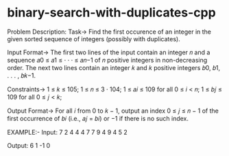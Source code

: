 # binary-search-with-duplicates-cpp

Problem Description:
Task-> Find the first occurence of an integer in the given sorted sequence of integers (possibly with duplicates).

Input Format-> The first two lines of the input contain an integer 𝑛 and a sequence 𝑎0 ≤ 𝑎1 ≤ · · · ≤ 𝑎𝑛−1
of 𝑛 positive integers in non-decreasing order. The next two lines contain an integer 𝑘 and 𝑘 positive
integers 𝑏0, 𝑏1, . . . , 𝑏𝑘−1.

Constraints-> 1 ≤ 𝑘 ≤ 105; 1 ≤ 𝑛 ≤ 3 · 104; 1 ≤ 𝑎𝑖 ≤ 109 for all 0 ≤ 𝑖 < 𝑛; 1 ≤ 𝑏𝑗 ≤ 109 for all 0 ≤ 𝑗 < 𝑘;

Output Format-> For all 𝑖 from 0 to 𝑘 − 1, output an index 0 ≤ 𝑗 ≤ 𝑛 − 1 of the first occurrence of 𝑏𝑖 (i.e.,
𝑎𝑗 = 𝑏𝑖) or −1 if there is no such index.


EXAMPLE:-
Input:
7
2 4 4 4 7 7 9
4
9 4 5 2

Output:
6 1 -1 0
